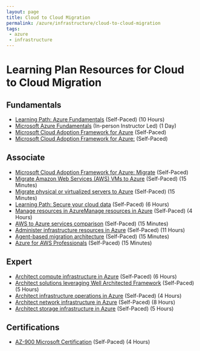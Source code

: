 ```yaml
---
layout: page
title: Cloud to Cloud Migration
permalink: /azure/infrastructure/cloud-to-cloud-migration
tags: 
 - azure
 - infrastructure
---
```


# Learning Plan Resources for Cloud to Cloud Migration

## Fundamentals

* [Learning Path: Azure Fundamentals](https://docs.microsoft.com/en-us/learn/paths/azure-fundamentals/) (Self-Paced) (10 Hours)
* [Microsoft Azure Fundamentals](https://www.microsoft.com/learning/course.aspx?cid=AZ-900T01) (In-person Instructor Led) (1 Day)
* [Microsoft Cloud Adoption Framework for Azure](https://docs.microsoft.com/en-us/learn/modules/microsoft-cloud-adoption-framework-for-azure/) (Self-Paced)
* [Microsoft Cloud Adoption Framework for Azure:](https://docs.microsoft.com/en-us/azure/cloud-adoption-framework/) (Self-Paced)

## Associate

* [Microsoft Cloud Adoption Framework for Azure: Migrate](https://docs.microsoft.com/en-us/azure/cloud-adoption-framework/migrate/) (Self-Paced)
* [Migrate Amazon Web Services (AWS) VMs to Azure](https://docs.microsoft.com/en-us/azure/site-recovery/migrate-tutorial-aws-azure) (Self-Paced) (15 Minutes)
* [Migrate physical or virtualized servers to Azure](https://docs.microsoft.com/en-us/azure/migrate/tutorial-migrate-physical-virtual-machines) (Self-Paced) (15 Minutes)
* [Learning Path: Secure your cloud data](https://docs.microsoft.com/en-us/learn/paths/secure-your-cloud-data/) (Self-Paced) (6 Hours)
* [Manage resources in AzureManage resources in Azure](https://docs.microsoft.com/en-us/learn/paths/manage-resources-in-azure/) (Self-Paced) (4 Hours)
* [AWS to Azure services comparison](https://docs.microsoft.com/en-us/azure/architecture/aws-professional/services) (Self-Paced) (15 Minutes)
* [Administer infrastructure resources in Azure](https://docs.microsoft.com/en-us/learn/paths/administer-infrastructure-resources-in-azure/) (Self-Paced) (11 Hours)
* [Agent-based migration architecture](https://docs.microsoft.com/en-us/azure/migrate/agent-based-migration-architecture) (Self-Paced) (15 Minutes)
* [Azure for AWS Professionals](https://docs.microsoft.com/en-us/azure/architecture/aws-professional/) (Self-Paced) (15 Minutes)

## Expert

* [Architect compute infrastructure in Azure](https://docs.microsoft.com/en-us/learn/paths/architect-compute-infrastructure/) (Self-Paced) (6 Hours)
* [Architect solutions leveraging Well Architected Framework](https://docs.microsoft.com/en-us/learn/paths/architect-great-solutions-in-azure/) (Self-Paced) (5 Hours)
* [Architect infrastructure operations in Azure](https://docs.microsoft.com/en-us/learn/paths/architect-infrastructure-operations/) (Self-Paced) (4 Hours)
* [Architect network infrastructure in Azure](https://docs.microsoft.com/en-us/learn/paths/architect-network-infrastructure/) (Self-Paced) (8 Hours)
* [Architect storage infrastructure in Azure](https://docs.microsoft.com/en-us/learn/paths/architect-storage-infrastructure/) (Self-Paced) (5 Hours)

## Certifications

* [AZ-900 Microsoft Certification](https://docs.microsoft.com/en-us/learn/certifications/exams/az-900) (Self-Paced) (4 Hours)
